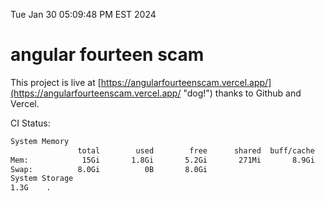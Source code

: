 Tue Jan 30 05:09:48 PM EST 2024

# angular fourteen scam


This project is live at [https://angularfourteenscam.vercel.app/](https://angularfourteenscam.vercel.app/ "dog!") thanks to Github and Vercel.

CI Status: 

```bash
System Memory
               total        used        free      shared  buff/cache   available
Mem:            15Gi       1.8Gi       5.2Gi       271Mi       8.9Gi        13Gi
Swap:          8.0Gi          0B       8.0Gi
System Storage
1.3G	.
```
```bash
